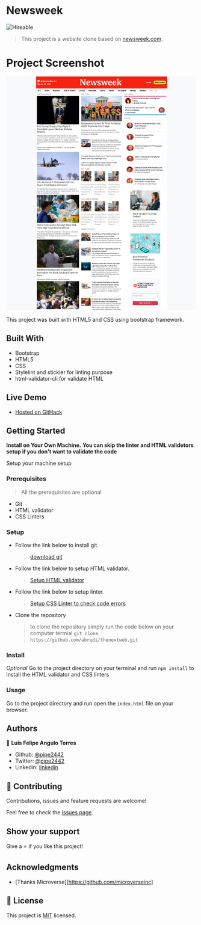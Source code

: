 # Newsweek 
![Hireable](https://cdn.rawgit.com/hiendv/hireable/master/styles/default/yes.svg)

>This project is a website clone based on [newsweek.com](https://newsweek.com/).


# Project Screenshot
![screenshot](https://github.com/pipe2442/Using-Bootstrap-/blob/develop/assets/images/bootsrapScreen.png?raw=true)


This project was built with HTML5 and CSS using bootstrap framework.

## Built With

- Bootstrap
- HTML5
- CSS
- Stylelint and stickler for linting purpose
- html-validator-cli for validate HTML

## Live Demo

-  [Hosted on GitHack](https://rawcdn.githack.com/pipe2442/Using-Bootstrap-/2a3048d9aeb89ca70645c6e7791a4d1485d28ee1/index.html)

## Getting Started

**Install on Your Own Machine.**
**You can skip the linter and HTML validetors setup if you don't want to validate the code**

Setup your machine setup

### Prerequisites

  > All the prerequisites are optional

- Git
- HTML validator
- CSS Linters

### Setup

- Follow the link below to install git.
  > [download git](https://git-scm.com/downloads)
- Follow the link below to setup HTML validator.
  > [Setup HTML validator](https://github.com/microverseinc/linters-config/tree/master/html_validator)
- Follow the link below to setup linter.
  > [Setup CSS Linter to check code errors](https://github.com/microverseinc/linters-config/tree/master/css#troubleshooting)
- Clone the repository
  > to clone the repository simply run the code below on your computer termial
  `git clone https://github.com/abredi/thenextweb.git`

### Install

*Optional*
Go to the project directory on your terminal and run `npm install` to install the HTML validator and CSS linters

### Usage

Go to the project directory and run open the `index.html` file on your browser.

## Authors

👤 **Luis Felipe Angulo Torres**

- Github: [@pipe2442](https://github.com/pipe2442)
- Twitter: [@pipe2442](https://twitter.com/pipe2442)
- Linkedin: [linkedin](https://www.linkedin.com/in/luis-felipe-angulo-torres-95098b139/)

## 🤝 Contributing

Contributions, issues and feature requests are welcome!

Feel free to check the [issues page](issues/).

## Show your support

Give a ⭐️ if you like this project!

## Acknowledgments

- [Thanks Microverse][https://github.com/microverseinc]

## 📝 License

This project is [MIT](LICENSE) licensed.
